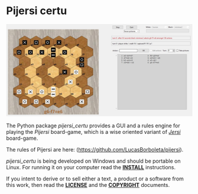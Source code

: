 # Pijersi certu

![](./docs/pijersi-screenshot.png)

The Python package *pijersi_certu* provides a GUI and a rules engine for playing the *Pijersi* board-game, which is a wise oriented variant of [*Jersi*](https://github.com/LucasBorboleta/jersi) board-game. 

The rules of Pijersi are here: (https://github.com/LucasBorboleta/pijersi).

*pijersi_certu* is being developed on Windows and should be portable on Linux. For running it on your computer read the [**INSTALL**](./docs/INSTALL.md) instructions.

If you intent to derive or to sell either a text, a product or a software from this work, then read the [**LICENSE**](./docs/LICENSE.txt) and the  [**COPYRIGHT**](./docs/COPYRIGHT.md)  documents.

